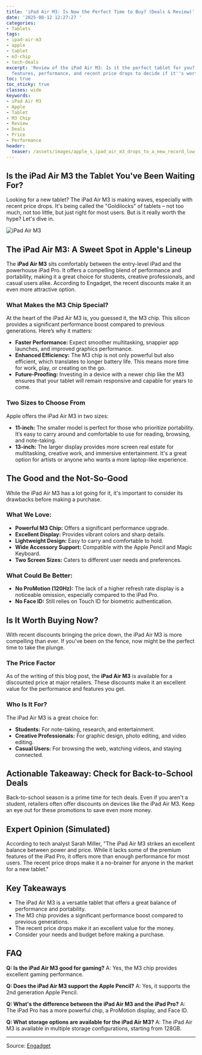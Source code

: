```yaml
---
title: 'iPad Air M3: Is Now the Perfect Time to Buy? (Deals & Review)'
date: '2025-08-12 12:27:27 '
categories:
- Tablets
tags:
- ipad-air-m3
- apple
- tablet
- m3-chip
- tech-deals
excerpt: 'Review of the iPad Air M3: Is it the perfect tablet for you? Explore its
  features, performance, and recent price drops to decide if it''s worth buying.'
toc: true
toc_sticky: true
classes: wide
keywords:
- iPad Air M3
- Apple
- Tablet
- M3 Chip
- Review
- Deals
- Price
- Performance
header:
  teaser: /assets/images/apple_s_ipad_air_m3_drops_to_a_new_record_low_pric_20250812122726.jpg
---
```


## Is the iPad Air M3 the Tablet You've Been Waiting For?

Looking for a new tablet? The iPad Air M3 is making waves, especially with recent price drops. It's being called the "Goldilocks" of tablets – not too much, not too little, but just right for most users. But is it really worth the hype? Let's dive in.

![iPad Air M3](https://o.aolcdn.com/images/dims?image_uri=https%3A%2F%2Fs.yimg.com%2Fos%2Fcreatr-uploaded-images%2F2025-08%2F5cdc5510-7473-11f0-9fef-dc0b7afb7d39&resize=1400%2C933&client=19f2b5e49a271b2bde77&signature=c455fafc0d18450c267a8740a1d11fa826d7e258)

## The iPad Air M3: A Sweet Spot in Apple's Lineup

The **iPad Air M3** sits comfortably between the entry-level iPad and the powerhouse iPad Pro. It offers a compelling blend of performance and portability, making it a great choice for students, creative professionals, and casual users alike. According to Engadget, the recent discounts make it an even more attractive option. 

### What Makes the M3 Chip Special?

At the heart of the iPad Air M3 is, you guessed it, the M3 chip. This silicon provides a significant performance boost compared to previous generations. Here’s why it matters:

*   **Faster Performance:** Expect smoother multitasking, snappier app launches, and improved graphics performance.
*   **Enhanced Efficiency:** The M3 chip is not only powerful but also efficient, which translates to longer battery life. This means more time for work, play, or creating on the go.
*   **Future-Proofing:** Investing in a device with a newer chip like the M3 ensures that your tablet will remain responsive and capable for years to come.

### Two Sizes to Choose From

Apple offers the iPad Air M3 in two sizes:

*   **11-inch:** The smaller model is perfect for those who prioritize portability. It’s easy to carry around and comfortable to use for reading, browsing, and note-taking.
*   **13-inch:** The larger display provides more screen real estate for multitasking, creative work, and immersive entertainment. It's a great option for artists or anyone who wants a more laptop-like experience.

## The Good and the Not-So-Good

While the iPad Air M3 has a lot going for it, it's important to consider its drawbacks before making a purchase.

### What We Love:

*   **Powerful M3 Chip:** Offers a significant performance upgrade.
*   **Excellent Display:** Provides vibrant colors and sharp details.
*   **Lightweight Design:** Easy to carry and comfortable to hold.
*   **Wide Accessory Support:** Compatible with the Apple Pencil and Magic Keyboard.
*   **Two Screen Sizes:** Caters to different user needs and preferences.

### What Could Be Better:

*   **No ProMotion (120Hz):** The lack of a higher refresh rate display is a noticeable omission, especially compared to the iPad Pro.
*   **No Face ID:** Still relies on Touch ID for biometric authentication.

## Is It Worth Buying Now?

With recent discounts bringing the price down, the iPad Air M3 is more compelling than ever. If you've been on the fence, now might be the perfect time to take the plunge.

### The Price Factor

As of the writing of this blog post, the **iPad Air M3** is available for a discounted price at major retailers. These discounts make it an excellent value for the performance and features you get.

### Who Is It For?

The iPad Air M3 is a great choice for:

*   **Students:** For note-taking, research, and entertainment.
*   **Creative Professionals:** For graphic design, photo editing, and video editing.
*   **Casual Users:** For browsing the web, watching videos, and staying connected.

## Actionable Takeaway: Check for Back-to-School Deals

Back-to-school season is a prime time for tech deals. Even if you aren't a student, retailers often offer discounts on devices like the iPad Air M3. Keep an eye out for these promotions to save even more money.

## Expert Opinion (Simulated)

According to tech analyst Sarah Miller, "The iPad Air M3 strikes an excellent balance between power and price. While it lacks some of the premium features of the iPad Pro, it offers more than enough performance for most users. The recent price drops make it a no-brainer for anyone in the market for a new tablet."

## Key Takeaways

*   The iPad Air M3 is a versatile tablet that offers a great balance of performance and portability.
*   The M3 chip provides a significant performance boost compared to previous generations.
*   The recent price drops make it an excellent value for the money.
*   Consider your needs and budget before making a purchase.

## FAQ

**Q: Is the iPad Air M3 good for gaming?**
A: Yes, the M3 chip provides excellent gaming performance.

**Q: Does the iPad Air M3 support the Apple Pencil?**
A: Yes, it supports the 2nd generation Apple Pencil.

**Q: What's the difference between the iPad Air M3 and the iPad Pro?**
A: The iPad Pro has a more powerful chip, a ProMotion display, and Face ID.

**Q: What storage options are available for the iPad Air M3?**
A: The iPad Air M3 is available in multiple storage configurations, starting from 128GB.

---

Source: [Engadget](https://www.engadget.com/deals/apples-ipad-air-m3-drops-to-a-new-record-low-price-162908915.html?src=rss)